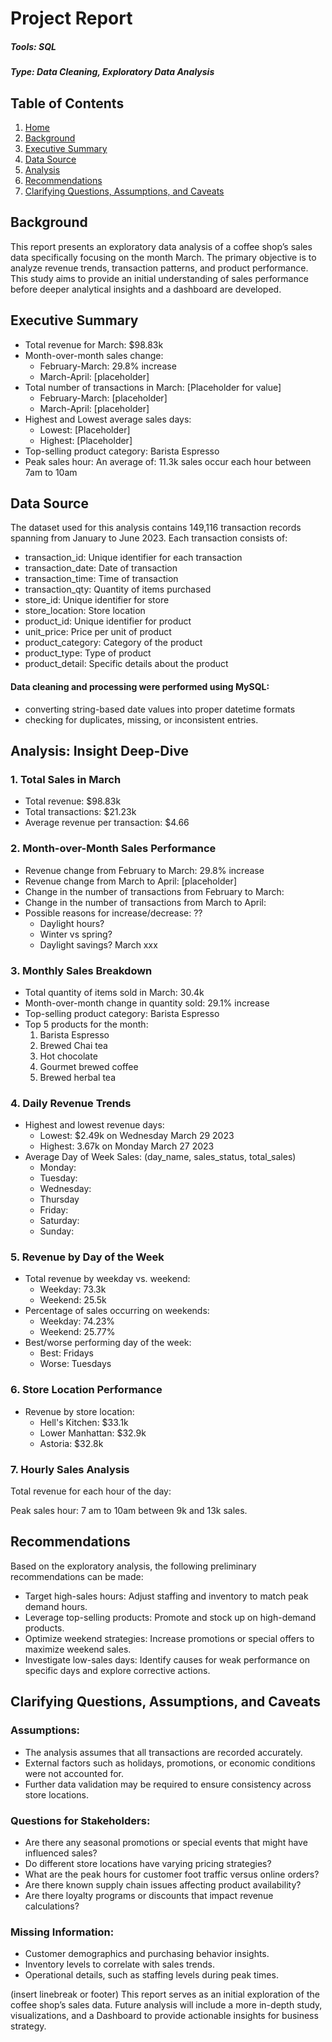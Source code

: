 # Project Report

##### Tools: SQL

##### Type: Data Cleaning, Exploratory Data Analysis

## Table of Contents
1. [Home](#Project-Report)
2. [Background](##Background)
3. [Executive Summary](##Executive-summary)
4. [Data Source](##Data-source)
5. [Analysis](##Analysis)
6. [Recommendations](##Recommendations)
7. [Clarifying Questions, Assumptions, and Caveats](##Clarifying-Questions,-Assumptions,-and-Caveats)

## Background

This report presents an exploratory data analysis of a coffee shop’s sales data specifically focusing on the month March. The primary objective is to analyze revenue trends, transaction patterns, and product performance. This study aims to provide an initial understanding of sales performance before deeper analytical insights and a dashboard are developed.


## Executive Summary
- Total revenue for March: $98.83k
- Month-over-month sales change: 
  - February-March: 29.8% increase
  - March-April: [placeholder]
- Total number of transactions in March: [Placeholder for value]
  - February-March: [placeholder]
  - March-April: [placeholder]
- Highest and Lowest average sales days: 
  - Lowest: [Placeholder]
  - Highest: [Placeholder]
- Top-selling product category: Barista Espresso
- Peak sales hour: An average of: 11.3k sales occur each hour between 7am to 10am

## Data Source
The dataset used for this analysis contains 149,116 transaction records spanning from January to June 2023. Each transaction consists of:
- transaction_id: Unique identifier for each transaction
- transaction_date: Date of transaction
- transaction_time: Time of transaction
- transaction_qty: Quantity of items purchased
- store_id: Unique identifier for store
- store_location: Store location
- product_id: Unique identifier for product
- unit_price: Price per unit of product
- product_category: Category of the product
- product_type: Type of product
- product_detail: Specific details about the product

#### Data cleaning and processing were performed using MySQL:

- converting string-based date values into proper datetime formats
- checking for duplicates, missing, or inconsistent entries.

## Analysis: Insight Deep-Dive

### 1. Total Sales in March
  - Total revenue: $98.83k
  - Total transactions: $21.23k
  - Average revenue per transaction: $4.66
    
### 2. Month-over-Month Sales Performance
  - Revenue change from February to March: 29.8% increase
  - Revenue change from March to April: [placeholder]
  - Change in the number of transactions from February to March:
  - Change in the number of transactions from March to April: 
  - Possible reasons for increase/decrease: ??
    - Daylight hours?
    - Winter vs spring?
    - Daylight savings? March xxx
   
### 3. Monthly Sales Breakdown
  - Total quantity of items sold in March: 30.4k
  - Month-over-month change in quantity sold: 29.1% increase
  - Top-selling product category: Barista Espresso
  - Top 5 products for the month: 
      1. Barista Espresso
      2. Brewed Chai tea
      3. Hot chocolate
      4. Gourmet brewed coffee
      5. Brewed herbal tea

### 4. Daily Revenue Trends
  - Highest and lowest revenue days: 
    - Lowest: $2.49k on Wednesday March 29 2023
    - Highest: 3.67k on Monday March 27 2023
  - Average Day of Week Sales: (day_name, sales_status, total_sales)
    - Monday:
    - Tuesday:
    - Wednesday:
    - Thursday
    - Friday:
    - Saturday:
    - Sunday:
      
### 5. Revenue by Day of the Week
  - Total revenue by weekday vs. weekend: 
    - Weekday: 73.3k
    - Weekend: 25.5k
  - Percentage of sales occurring on weekends: 
    - Weekday: 74.23%
    - Weekend: 25.77%
- Best/worse performing day of the week: 
    - Best: Fridays
    - Worse: Tuesdays

### 6. Store Location Performance
  - Revenue by store location: 
    - Hell's Kitchen: $33.1k
    - Lower Manhattan: $32.9k
    - Astoria: $32.8k

### 7. Hourly Sales Analysis
Total revenue for each hour of the day:

Peak sales hour: 7 am to 10am between 9k and 13k sales. 

## Recommendations

Based on the exploratory analysis, the following preliminary recommendations can be made:
- Target high-sales hours: Adjust staffing and inventory to match peak demand hours.
- Leverage top-selling products: Promote and stock up on high-demand products.
- Optimize weekend strategies: Increase promotions or special offers to maximize weekend sales.
- Investigate low-sales days: Identify causes for weak performance on specific days and explore corrective actions.

## Clarifying Questions, Assumptions, and Caveats

### Assumptions:
- The analysis assumes that all transactions are recorded accurately.
- External factors such as holidays, promotions, or economic conditions were not accounted for.
- Further data validation may be required to ensure consistency across store locations.

### Questions for Stakeholders:
- Are there any seasonal promotions or special events that might have influenced sales?
- Do different store locations have varying pricing strategies?
- What are the peak hours for customer foot traffic versus online orders?
- Are there known supply chain issues affecting product availability?
- Are there loyalty programs or discounts that impact revenue calculations?

### Missing Information:
- Customer demographics and purchasing behavior insights.
- Inventory levels to correlate with sales trends.
- Operational details, such as staffing levels during peak times.


(insert linebreak or footer) 
This report serves as an initial exploration of the coffee shop’s sales data. Future analysis will include a more in-depth study, visualizations, and a Dashboard to provide actionable insights for business strategy.
